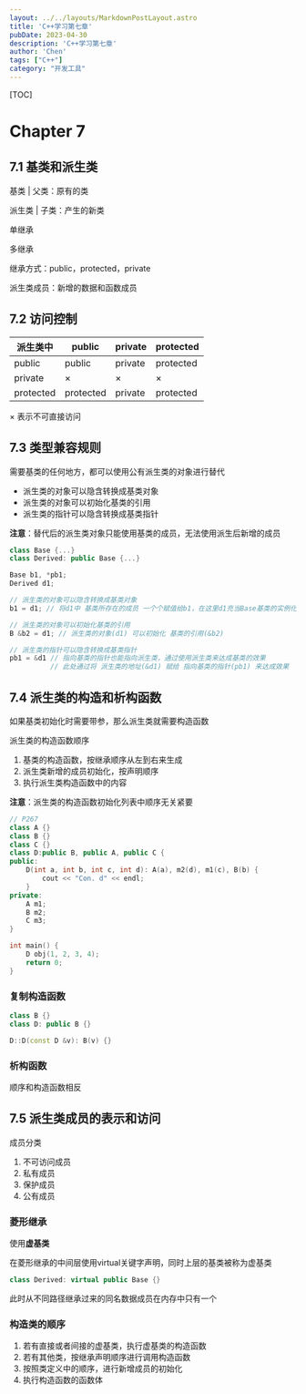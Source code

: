 ```yaml
---
layout: ../../layouts/MarkdownPostLayout.astro
title: 'C++学习第七章'
pubDate: 2023-04-30
description: 'C++学习第七章'
author: 'Chen'
tags: ["C++"]
category: "开发工具"
---
```

[TOC]

# Chapter 7

## 7.1 基类和派生类

基类 | 父类：原有的类

派生类 | 子类：产生的新类

单继承

多继承

继承方式：public，protected，private

派生类成员：新增的数据和函数成员

## 7.2 访问控制

| 派生类中  | public    | private | protected |
| --------- | --------- | ------- | --------- |
| public    | public    | private | protected |
| private   | ×         | ×       | ×         |
| protected | protected | private | protected |

× 表示不可直接访问

## 7.3 类型兼容规则

需要基类的任何地方，都可以使用公有派生类的对象进行替代

-   派生类的对象可以隐含转换成基类对象
-   派生类的对象可以初始化基类的引用
-   派生类的指针可以隐含转换成基类指针

**注意**：替代后的派生类对象只能使用基类的成员，无法使用派生后新增的成员

```cpp
class Base {...}
class Derived: public Base {...}

Base b1, *pb1;
Derived d1;

// 派生类的对象可以隐含转换成基类对象
b1 = d1; // 将d1中 基类所存在的成员 一个个赋值给b1，在这里d1充当Base基类的实例化对象

// 派生类的对象可以初始化基类的引用
B &b2 = d1; // 派生类的对象(d1) 可以初始化 基类的引用(&b2)

// 派生类的指针可以隐含转换成基类指针
pb1 = &d1 // 指向基类的指针也能指向派生类，通过使用派生类来达成基类的效果
		  // 此处通过将 派生类的地址(&d1) 赋给 指向基类的指针(pb1) 来达成效果
```



## 7.4 派生类的构造和析构函数

如果基类初始化时需要带参，那么派生类就需要构造函数

派生类的构造函数顺序

1.  基类的构造函数，按继承顺序从左到右来生成
2.  派生类新增的成员初始化，按声明顺序
3.  执行派生类构造函数中的内容

**注意**：派生类的构造函数初始化列表中顺序无关紧要

```cpp
// P267
class A {}
class B {}
class C {}
class D:public B, public A, public C {
public:
    D(int a, int b, int c, int d): A(a), m2(d), m1(c), B(b) {
        cout << "Con. d" << endl;
    }
private:
    A m1;
    B m2;
    C m3;
}

int main() {
    D obj(1, 2, 3, 4);
    return 0;
}
```

### 复制构造函数

```cpp
class B {}
class D: public B {}

D::D(const D &v): B(v) {}
```

### 析构函数

顺序和构造函数相反

## 7.5 派生类成员的表示和访问

成员分类

1.  不可访问成员
2.  私有成员
3.  保护成员
4.  公有成员

### 菱形继承

使用**虚基类**

在菱形继承的中间层使用virtual关键字声明，同时上层的基类被称为虚基类

```cpp
class Derived: virtual public Base {}
```

此时从不同路径继承过来的同名数据成员在内存中只有一个

### 构造类的顺序

1.  若有直接或者间接的虚基类，执行虚基类的构造函数
2.  若有其他类，按继承声明顺序进行调用构造函数
3.  按照类定义中的顺序，进行新增成员的初始化
4.  执行构造函数的函数体
